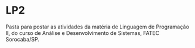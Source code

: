 # LP2
Pasta para postar as atividades da matéria de Linguagem de Programação II, do curso de Análise e Desenvolvimento de Sistemas, FATEC Sorocaba/SP.
